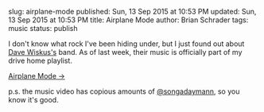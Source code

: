 slug: airplane-mode
published: Sun, 13 Sep 2015 at 10:53 PM
updated: Sun, 13 Sep 2015 at 10:53 PM
title: Airplane Mode
author: Brian Schrader
tags: music
status: publish

I don't know what rock I've been hiding under, but I just found out about [Dave Wiskus's][1] band. As of last week, their music is officially part of my drive home playlist. 

[1]: https://twitter.com/dwiskus

[Airplane Mode &#8594;](http://airplanemo.de/music/)

p.s. the music video has copious amounts of [@songadaymann][2], so you know
it's good.

[2]: https://twitter.com/songadaymann
